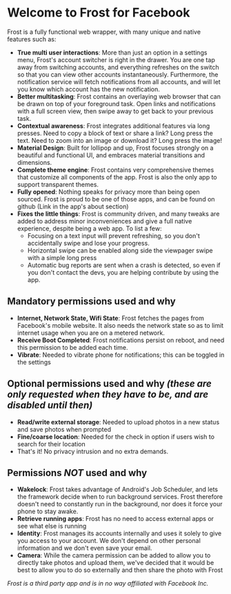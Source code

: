 # Welcome to Frost for Facebook

Frost is a fully functional web wrapper, with many unique and native features such as:

- **True multi user interactions**: More than just an option in a settings menu, Frost's account switcher is right in the drawer. You are one tap away from switching accounts, and everything refreshes on the switch so that you can view other accounts instantaneously. Furthermore, the notification service will fetch notifications from all accounts, and will let you know which account has the new notification.
- **Better multitasking**: Frost contains an overlaying web browser that can be drawn on top of your foreground task. Open links and notifications with a full screen view, then swipe away to get back to your previous task.
- **Contextual awareness**: Frost integrates additional features via long presses. Need to copy a block of text or share a link? Long press the text. Need to zoom into an image or download it? Long press the image!
- **Material Design**: Built for lollipop and up, Frost focuses strongly on a beautiful and functional UI, and embraces material transitions and dimensions.
- **Complete theme engine**: Frost contains very comprehensive themes that customize all components of the app. Frost is also the only app to support transparent themes.
- **Fully opened**: Nothing speaks for privacy more than being open sourced. Frost is proud to be one of those apps, and can be found on github (Link in the app's about section)
- **Fixes the little things**: Frost is community driven, and many tweaks are added to address minor inconveniences and give a full native experience, despite being a web app. To list a few:
  - Focusing on a text input will prevent refreshing, so you don't accidentally swipe and lose your progress.
  - Horizontal swipe can be enabled along side the viewpager swipe with a simple long press
  - Automatic bug reports are sent when a crash is detected, so even if you don't contact the devs, you are helping contribute by using the app.

## Mandatory permissions used and why

- **Internet, Network State, Wifi State**: Frost fetches the pages from Facebook's mobile website. It also needs the network state so as to limit internet usage when you are on a metered network.
- **Receive Boot Completed**: Frost notifications persist on reboot, and need this permission to be added each time.
- **Vibrate**: Needed to vibrate phone for notifications; this can be toggled in the settings

## Optional permissions used and why *(these are only requested when they have to be, and are disabled until then)*

- **Read/write external storage**: Needed to upload photos in a new status and save photos when prompted
- **Fine/coarse location**:  Needed for the check in option if users wish to search for their location
- That's it! No privacy intrusion and no extra demands.

## Permissions *NOT* used and why

- **Wakelock**: Frost takes advantage of Android's Job Scheduler, and lets the framework decide when to run background services. Frost therefore doesn't need to constantly run in the background, nor does it force your phone to stay awake.
- **Retrieve running apps**: Frost has no need to access external apps or see what else is running
- **Identity**: Frost manages its accounts internally and uses it solely to give you access to your account. We don't depend on other personal information and we don't even save your email.
- **Camera**: While the camera permission can be added to allow you to directly take photos and upload them, we've decided that it would be best to allow you to do so externally and then share the photo with Frost

*Frost is a third party app and is in no way affiliated with Facebook Inc.*
